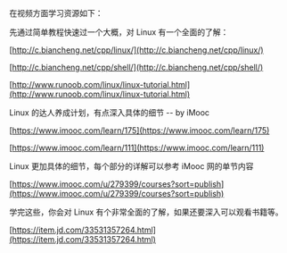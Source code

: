 在视频方面学习资源如下：

先通过简单教程快速过一个大概，对 Linux 有一个全面的了解：

[http://c.biancheng.net/cpp/linux/](http://c.biancheng.net/cpp/linux/)

[http://c.biancheng.net/cpp/shell/](http://c.biancheng.net/cpp/shell/)

[http://www.runoob.com/linux/linux-tutorial.html](http://www.runoob.com/linux/linux-tutorial.html)

Linux 的达人养成计划，有点深入具体的细节 -- by iMooc

[https://www.imooc.com/learn/175](https://www.imooc.com/learn/175)

[https://www.imooc.com/learn/111](https://www.imooc.com/learn/111)

Linux 更加具体的细节，每个部分的详解可以参考 iMooc 网的单节内容

[https://www.imooc.com/u/279399/courses?sort=publish](https://www.imooc.com/u/279399/courses?sort=publish)

学完这些，你会对 Linux 有个非常全面的了解，如果还要深入可以观看书籍等。

[https://item.jd.com/33531357264.html](https://item.jd.com/33531357264.html)
